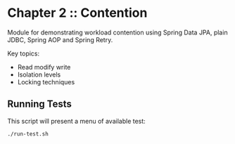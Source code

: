# Chapter 2 :: Contention

Module for demonstrating workload contention
using Spring Data JPA, plain JDBC, Spring AOP and Spring Retry.

Key topics:

- Read modify write
- Isolation levels
- Locking techniques

## Running Tests

This script will present a menu of available test:

    ./run-test.sh

